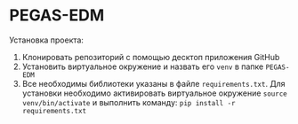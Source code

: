 # PEGAS-EDM
Установка проекта:

1. Клонировать репозиторий с помощью десктоп приложения GitHub
2. Установить виртуальное окружение и назвать его `venv` в папке `PEGAS-EDM`
3. Все необходимы библиотеки указаны в файле `requirements.txt`. Для установки необходимо активировать виртуальное окружение `source venv/bin/activate` и выполнить команду: `pip install -r requirements.txt`
